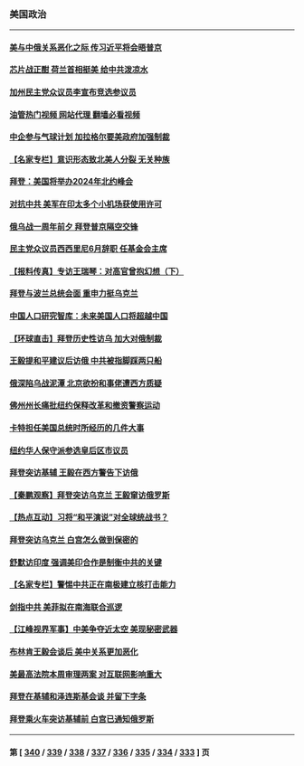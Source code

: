 ### 美国政治
---
#### [美与中俄关系恶化之际 传习近平将会晤普京](../../pages/ncid1078159/n13934888.md?02220845) 
#### [芯片战正酣 荷兰首相挺美 给中共泼凉水](../../pages/ncid1078159/n13934957.md?02220845) 
#### [加州民主党众议员李宣布竞选参议员](../../pages/ncid1078159/n13934896.md?02220845) 
#### [油管热门视频 网站代理 翻墙必看视频](http://138.2.39.72:81/youtube.html?epic-marker?02220845)
#### [中企参与气球计划 加拉格尔要美政府加强制裁](../../pages/ncid1078159/n13934844.md?02220845) 
#### [【名家专栏】意识形态致北美人分裂 无关种族](../../pages/ncid1078159/n13934789.md?02220845) 
#### [拜登：美国将举办2024年北约峰会](../../pages/ncid1078159/n13934914.md?02220845) 
#### [对抗中共 美军在印太多个小机场获使用许可](../../pages/ncid1078159/n13934892.md?02220845) 
#### [俄乌战一周年前夕 拜登普京隔空交锋](../../pages/ncid1078159/n13934895.md?02220845) 
#### [民主党众议员西西里尼6月辞职 任基金会主席](../../pages/ncid1078159/n13934863.md?02220845) 
#### [【报料传真】专访王瑞琴：对高官曾抱幻想（下）](../../pages/ncid1078159/n13932987.md?02220845) 
#### [拜登与波兰总统会面 重申力挺乌克兰](../../pages/ncid1078159/n13934815.md?02220845) 
#### [中国人口研究智库：未来美国人口将超越中国](../../pages/ncid1078159/n13934700.md?02220845) 
#### [【环球直击】拜登历史性访乌 加大对俄制裁](../../pages/ncid1078159/n13934378.md?02220845) 
#### [王毅提和平建议后访俄  中共被指脚踩两只船](../../pages/ncid1078159/n13934301.md?02220845) 
#### [俄深陷乌战泥潭 北京欲扮和事佬遭西方质疑](../../pages/ncid1078159/n13934567.md?02220845) 
#### [佛州州长痛批纽约保释改革和撤资警察运动](../../pages/ncid1078159/n13934531.md?02220845) 
#### [卡特担任美国总统时所经历的几件大事](../../pages/ncid1078159/n13934436.md?02220845) 
#### [纽约华人保守派参选皇后区市议员](../../pages/ncid1078159/n13934542.md?02220845) 
#### [拜登突访基辅 王毅在西方警告下访俄](../../pages/ncid1078159/n13934276.md?02220845) 
#### [【秦鹏观察】拜登突访乌克兰 王毅窜访俄罗斯](../../pages/ncid1078159/n13934371.md?02220845) 
#### [【热点互动】习将“和平演说”对全球统战书？](../../pages/ncid1078159/n13934381.md?02220845) 
#### [拜登突访乌克兰 白宫怎么做到保密的](../../pages/ncid1078159/n13934354.md?02220845) 
#### [舒默访印度 强调美印合作是制衡中共的关键](../../pages/ncid1078159/n13934235.md?02220845) 
#### [【名家专栏】警惕中共正在南极建立核打击能力](../../pages/ncid1078159/n13934119.md?02220845) 
#### [剑指中共 美菲拟在南海联合巡逻](../../pages/ncid1078159/n13934292.md?02220845) 
#### [【江峰视界军事】中美争夺近太空 美现秘密武器](../../pages/ncid1078159/n13934322.md?02220845) 
#### [布林肯王毅会谈后 美中关系更加恶化](../../pages/ncid1078159/n13934286.md?02220845) 
#### [美最高法院本周审理两案 对互联网影响重大](../../pages/ncid1078159/n13934247.md?02220845) 
#### [拜登在基辅和泽连斯基会谈 并留下字条](../../pages/ncid1078159/n13934265.md?02220845) 
#### [拜登乘火车突访基辅前 白宫已通知俄罗斯](../../pages/ncid1078159/n13934251.md?02220845) 

---
#### 第 [ [340](./340.md?02220845) / [339](./339.md?02220845) / [338](./338.md?02220845) / [337](./337.md?02220845) / [336](./336.md?02220845) / [335](./335.md?02220845) / [334](./334.md?02220845) / [333](./333.md?02220845) ] 页
